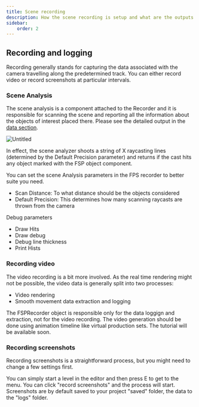 ```yaml
---
title: Scene recording
description: How the scene recording is setup and what are the outputs
sidebar:
    order: 2
---
```


## Recording and logging

Recording generally stands for capturing the data associated with the camera travelling along the predetermined track. You can either record video or record screenshots at particular intervals. 

### Scene Analysis

The scene analysis is a component attached to the Recorder and it is responsible for scanning the scene and reporting all the information about the objects of interest placed there. Please see the detailed output in the [data section](/data/output-demo/).

![Untitled](../../../assets/img/Untitled_31.png)

In effect, the scene analyzer shoots a string of X raycasting lines (determined by the Default Precision parameter) and returns if the cast hits any object marked with the FSP object component.

You can set the scene Analysis parameters in the FPS recorder to better suite you need. 

- Scan Distance: To what distance should be the objects considered
- Default Precision: This determines how many scanning raycasts are thrown from the camera

Debug parameters

- Draw Hits
- Draw debug
- Debug line thickness
- Print Hists

### Recording video

The video recording is a bit more involved. As the real time rendering might not be possible, the video data is generally split into two processes:

- Video rendering
- Smooth movement data extraction and logging

The FSPRecorder object is responsible only for the data loggign and extraction, not for the video recording. The video generation should be done using animation timeline like virtual production sets. The tutorial will be available soon.

### Recording screenshots

Recording screenshots is a straightforward process, but you might need to change a few settings first.

You can simply start a level in the editor and then press E to get to the menu. You can click "record screenshots" and the process will start. Screenshots are by default saved to your project "saved" folder, the data to the "logs" folder.
